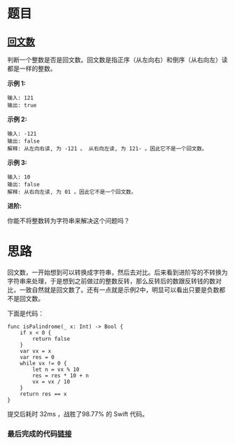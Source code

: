 # 题目

## [回文数](https://leetcode-cn.com/problems/palindrome-number/)

判断一个整数是否是回文数。回文数是指正序（从左向右）和倒序（从右向左）读都是一样的整数。

**示例 1:**

```
输入: 121
输出: true
```

**示例 2:**

```
输入: -121
输出: false
解释: 从左向右读, 为 -121 。 从右向左读, 为 121- 。因此它不是一个回文数。
```

**示例 3:**

```
输入: 10
输出: false
解释: 从右向左读, 为 01 。因此它不是一个回文数。
```

**进阶:**

你能不将整数转为字符串来解决这个问题吗？

# 思路

回文数，一开始想到可以转换成字符串，然后去对比。后来看到进阶写的不转换为字符串来处理，于是想到之前做过的整数反转，那么反转后的数跟反转钱的数对比，一致自然就是回文数了。还有一点就是示例2中，明显可以看出只要是负数都不是回文数。

下面是代码：

```
func isPalindrome(_ x: Int) -> Bool {
    if x < 0 {
        return false
    }
    var vx = x
    var res = 0
    while vx != 0 {
        let n = vx % 10
        res = res * 10 + n
        vx = vx / 10
    }
    return res == x
}
```

提交后耗时 32ms ，战胜了98.77% 的 Swift 代码。

### 最后完成的代码[链接](https://github.com/pepsikirk/LeetCode/blob/master/Algorithm/9.PalindromeNumber/code.swift)




